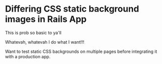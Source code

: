 # Differing CSS static background images in Rails App

This is prob so basic to ya'll

Whatevah, whatevah I do what I want!!!

Want to test static CSS backgrounds on multiple pages before integrating it with a production app.
